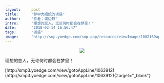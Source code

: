 ```yaml
---
layout:     post
title:      "梦中大姐姐的诱惑"
author:     "作者：渡边静"
intro:      "理想的恋人，无论何时都会在梦里！"
date:       "2018-02-14 16:56:47"
tags:       "诱惑"
image:      "http://smp.yoedge.com/smp-app/resource/viewImage/1002169appline.png"
---
```

<div style="text-align: center">
<p><img src="http://smp.yoedge.com/smp-app/resource/viewImage/1002169appline.png"/></p>
</div>
<p class="post-meta">
<span>理想的恋人，无论何时都会在梦里！</span>
</p>
[http://smp3.yoedge.com/view/gotoAppLine/1063912](http://smp3.yoedge.com/view/gotoAppLine/1063912){:target="_blank"}


